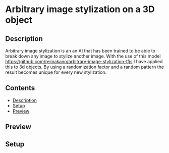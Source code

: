 # Arbitrary image stylization on a 3D object
<!----><a name="description"></a>
## Description
Arbitrary image stylization is an an AI that has been trained to be able to break down any image to stylize another image. With the use of this model https://github.com/reiinakano/arbitrary-image-stylization-tfjs I have applied this to 3d objects. By using a randomization factor and a random pattern the result becomes unique for every new stylization.

## Contents
* [Description](#description)
* [Setup](#setup)
* [Preview](#preview)


<!----><a name="preview"></a>
## Preview

<!----><a name="setup"></a>
## Setup
